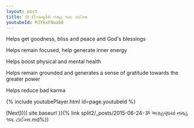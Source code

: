 ```yaml
---
layout: post
title: ૐ દીપ્તામૂર્તયે નમહ ૧૦૮ ટાઈમ્સ
youtubeId: MJYkxFNuab8
---
```

 
 
Helps get goodness, bliss and peace and God's blessings
 
Helps remain focused, help generate inner energy 
 
Helps boost physical and mental health 
 
Helps remain grounded and generates a sense of gratitude towards the greater power 
 
Helps reduce bad karma
 
 
 
 


{% include youtubePlayer.html id=page.youtubeId %}
 
[Next]({{ site.baseurl }}{% link  split2/_posts/2015-06-24-ૐ અગ્રહણાયાં નમહ ૧૦૮ ટાઈમ્સ.md%})
 
